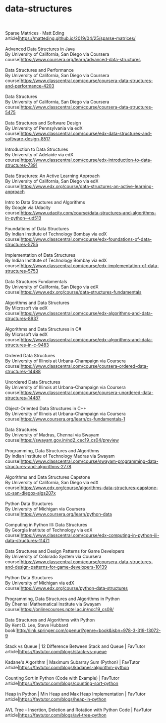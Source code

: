 # data-structures<br><br>

Sparse Matrices · Matt Eding<br>article|https://matteding.github.io/2019/04/25/sparse-matrices/<br><br>
Advanced Data Structures in Java<br>By University of California, San Diego  via Coursera<br>course|https://www.coursera.org/learn/advanced-data-structures<br><br>
Data Structures and Performance<br>By University of California, San Diego  via Coursera<br>course|https://www.classcentral.com/course/coursera-data-structures-and-performance-4203<br><br>
Data Structures<br>By University of California, San Diego  via Coursera<br>course|https://www.classcentral.com/course/coursera-data-structures-5475<br><br>
Data Structures and Software Design<br>By University of Pennsylvania via edX<br>course|https://www.classcentral.com/course/edx-data-structures-and-software-design-8517<br><br>
Introduction to Data Structures<br>By University of Adelaide via edX<br>course|https://www.classcentral.com/course/edx-introduction-to-data-structures-7391<br><br>
Data Structures: An Active Learning Approach<br>By University of California, San Diego  via edX<br>course|https://www.edx.org/course/data-structures-an-active-learning-approach<br><br>
Intro to Data Structures and Algorithms<br>By Google via Udacity<br>course|https://www.udacity.com/course/data-structures-and-algorithms-in-python--ud513<br><br>
Foundations of Data Structures<br>By Indian Institute of Technology Bombay via edX<br>course|https://www.classcentral.com/course/edx-foundations-of-data-structures-5755<br><br>
Implementation of Data Structures<br>By Indian Institute of Technology Bombay via edX<br>course|https://www.classcentral.com/course/edx-implementation-of-data-structures-5753<br><br>
Data Structures Fundamentals<br>By University of California, San Diego  via edX<br>course|https://www.edx.org/course/data-structures-fundamentals<br><br>
Algorithms and Data Structures<br>By Microsoft via edX<br>course|https://www.classcentral.com/course/edx-algorithms-and-data-structures-8937<br><br>
Algorithms and Data Structures in C#<br>By Microsoft via edX<br>course|https://www.classcentral.com/course/edx-algorithms-and-data-structures-in-c-9483<br><br>
Ordered Data Structures<br>By University of Illinois at Urbana-Champaign via Coursera<br>course|https://www.classcentral.com/course/coursera-ordered-data-structures-14488<br><br>
Unordered Data Structures<br>By University of Illinois at Urbana-Champaign via Coursera<br>course|https://www.classcentral.com/course/coursera-unordered-data-structures-14487<br><br>
Object-Oriented Data Structures in C++<br>By University of Illinois at Urbana-Champaign via Coursera<br>course|https://www.coursera.org/learn/cs-fundamentals-1<br><br>
Data Structures<br>By University of Madras, Chennai via Swayam<br>course|https://swayam.gov.in/nd2_cec19_cs04/preview<br><br>
Programming, Data Structures and Algorithms<br>By Indian Institute of Technology Madras via Swayam<br>course|https://www.classcentral.com/course/swayam-programming-data-structures-and-algorithms-2778<br><br>
Algorithms and Data Structures Capstone<br>By University of California, San Diego  via edX<br>course|https://www.edx.org/course/algorithms-data-structures-capstone-uc-san-diegox-algs207x<br><br>
Python Data Structures<br>By University of Michigan via Coursera<br>course|https://www.coursera.org/learn/python-data<br><br>
Computing in Python III: Data Structures<br>By Georgia Institute of Technology via edX<br>course|https://www.classcentral.com/course/edx-computing-in-python-iii-data-structures-11471<br><br>
Data Structures and Design Patterns for Game Developers<br>By University of Colorado System via Coursera<br>course|https://www.classcentral.com/course/coursera-data-structures-and-design-patterns-for-game-developers-10139<br><br>
Python Data Structures<br>By University of Michigan via edX<br>course|https://www.edx.org/course/python-data-structures<br><br>
Programming, Data Structures and Algorithms in Python<br>By Chennai Mathematical Institute via Swayam<br>course|https://onlinecourses.nptel.ac.in/noc19_cs08/<br><br>
Data Structures and Algorithms with Python<br>By Kent D. Lee, Steve Hubbard<br>book|http://link.springer.com/openurl?genre=book&isbn=978-3-319-13072-9<br><br>
Stack vs Queue | 12 Difference Between Stack and Queue | FavTutor<br>article|https://favtutor.com/blogs/stack-vs-queue<br><br>
Kadane's Algorithm | Maximum Subarray Sum (Python) | FavTutor<br>article|https://favtutor.com/blogs/kadanes-algorithm-python<br><br>
Counting Sort in Python (Code with Example) | FavTutor<br>article|https://favtutor.com/blogs/counting-sort-python<br><br>
Heap in Python | Min Heap and Max Heap Implementation | FavTutor<br>article|https://favtutor.com/blogs/heap-in-python<br><br>
AVL Tree - Insertion, Deletion and Rotation with Python Code | FavTutor<br>article|https://favtutor.com/blogs/avl-tree-python<br><br>
